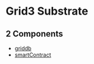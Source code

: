 # Grid3 Substrate

## 2 Components

- [griddb](griddb)
- [smartContract](./smartContract/smartContract.md)